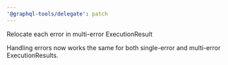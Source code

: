 ```yaml
---
'@graphql-tools/delegate': patch
---
```


Relocate each error in multi-error ExecutionResult

Handling errors now works the same for both single-error and multi-error ExecutionResults.
